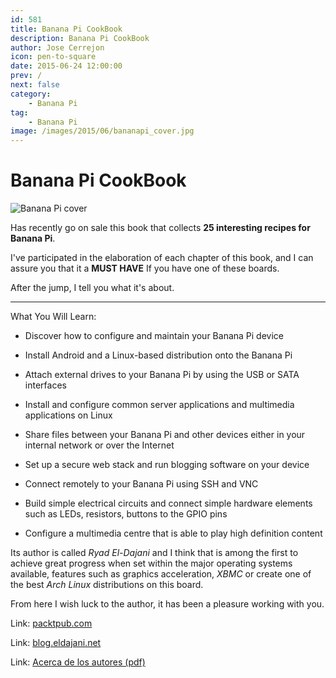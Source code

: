 ```yaml
---
id: 581
title: Banana Pi CookBook
description: Banana Pi CookBook
author: Jose Cerrejon
icon: pen-to-square
date: 2015-06-24 12:00:00
prev: /
next: false
category:
    - Banana Pi
tag:
    - Banana Pi
image: /images/2015/06/bananapi_cover.jpg
---
```


# Banana Pi CookBook

![Banana Pi cover](/images/2015/06/bananapi_cover.jpg)

Has recently go on sale this book that collects **25 interesting recipes for Banana Pi**.

I've participated in the elaboration of each chapter of this book, and I can assure you that it a **MUST HAVE** If you have one of these boards.

After the jump, I tell you what it's about.

---

What You Will Learn:

-   Discover how to configure and maintain your Banana Pi device

-   Install Android and a Linux-based distribution onto the Banana Pi

-   Attach external drives to your Banana Pi by using the USB or SATA interfaces

-   Install and configure common server applications and multimedia applications on Linux

-   Share files between your Banana Pi and other devices either in your internal network or over the Internet

-   Set up a secure web stack and run blogging software on your device

-   Connect remotely to your Banana Pi using SSH and VNC

-   Build simple electrical circuits and connect simple hardware elements such as LEDs, resistors, buttons to the GPIO pins

-   Configure a multimedia centre that is able to play high definition content

Its author is called _Ryad El-Dajani_ and I think that is among the first to achieve great progress when set within the major operating systems available, features such as graphics acceleration, _XBMC_ or create one of the best _Arch Linux_ distributions on this board.

From here I wish luck to the author, it has been a pleasure working with you.

Link: [packtpub.com](https://www.packtpub.com/hardware-and-creative/banana-pi-cookbook)

Link: [blog.eldajani.net](https://blog.eldajani.net/banana-pi-cookbook/)

Link: [Acerca de los autores (pdf)](/res/B04622_FM_ForProof_MJ.pdf)
